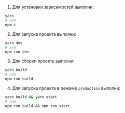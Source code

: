 1. Для установки зависимостей выполни:

```sh
yarn
# или
npm i
```

2. Для запуска проекта выполни:

```sh
yarn dev
# или
npm run dev
```

3. Для сборки проекта выполни:

```sh
yarn build
# или
npm run build
```

4. Для запуска проекта в режиме `production` выполни:

```sh
yarn build && yarn start  
# или
npm run build && npm run start

